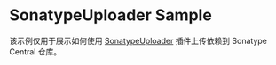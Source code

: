 # SonatypeUploader Sample

该示例仅用于展示如何使用 [SonatypeUploader](https://github.com/jeadyx/SonatypeUploader) 插件上传依赖到 Sonatype Central 仓库。